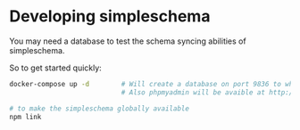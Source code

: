 # Developing simpleschema

You may need a database to test the schema syncing abilities
of simpleschema. 

So to get started quickly:

```bash
docker-compose up -d        # Will create a database on port 9836 to which we can connect
                            # Also phpmyadmin will be avaible at http://localhost:9811

# to make the simpleschema globally available 
npm link

